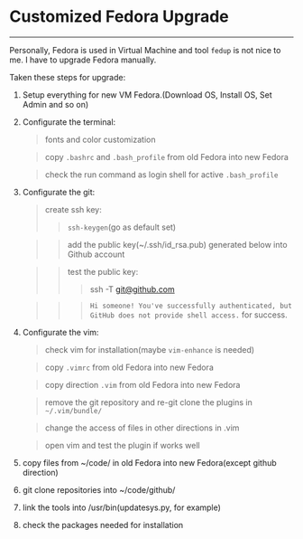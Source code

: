 # Customized Fedora Upgrade
----

Personally, Fedora is used in Virtual Machine and tool ``fedup`` is not nice to me. I have to upgrade Fedora manually.

Taken these steps for upgrade:

1. Setup everything for new VM Fedora.(Download OS, Install OS, Set Admin and so on)

2. Configurate the terminal:
    > fonts and color customization

    > copy `.bashrc` and `.bash_profile` from old Fedora into new Fedora

    > check the run command as login shell for active `.bash_profile`

3. Configurate the git:
    > create ssh key:
    >> `ssh-keygen`(go as default set)

    >> add the public key(~/.ssh/id_rsa.pub) generated below into Github account
    
    >> test the public key:
    >>> ssh -T git@github.com

    >>> `Hi someone! You've successfully authenticated, but GitHub does not provide shell access.` for success.

4. Configurate the vim:
    > check vim for installation(maybe `vim-enhance` is needed)

    > copy `.vimrc` from old Fedora into new Fedora

    > copy direction `.vim` from old Fedora into new Fedora

    > remove the git repository and re-git clone the plugins in `~/.vim/bundle/`

    > change the access of files in other directions in .vim

    > open vim and test the plugin if works well

5. copy files from ~/code/ in old Fedora into new Fedora(except github direction)

6. git clone repositories into ~/code/github/

7. link the tools into /usr/bin(updatesys.py, for example)

8. check the packages needed for installation
